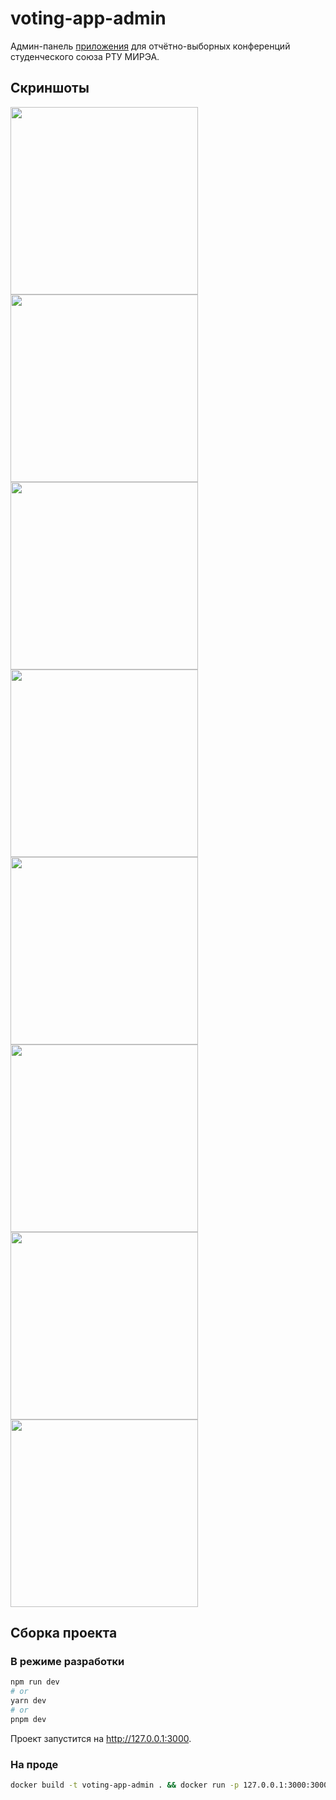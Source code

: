 # voting-app-admin

Админ-панель [приложения](https://github.com/mirea-ninja/face-to-face-voting-app) для отчётно-выборных конференций студенческого союза РТУ МИРЭА.

## Скриншоты

<p float="left">
  <img width="300" src="https://user-images.githubusercontent.com/70258211/224476782-a0d34885-81c7-40d5-85e1-f2c197043acd.png"/>
  <img width="300" src="https://user-images.githubusercontent.com/70258211/224476886-17b50ea0-9cd5-4885-a209-c028b7002915.png"/>
  <img width="300" src="https://user-images.githubusercontent.com/70258211/224476999-59715b76-536b-4352-9ff6-4267f9cf8c1b.png"/>
  <img width="300" src="https://user-images.githubusercontent.com/70258211/224477020-ec04673f-e927-4785-932a-c90e676e9dd7.png"/>
  <img width="300" src="https://user-images.githubusercontent.com/70258211/224477458-e4fcaac6-b50f-4cf3-b1fa-5d0b8ca73049.png"/>
  <img width="300" src="https://user-images.githubusercontent.com/70258211/224477549-7b27be83-ef33-4384-9aa4-3351129a8503.png"/>
  <img width="300" src="https://user-images.githubusercontent.com/70258211/224477371-5308b9dd-9231-4480-a62c-1e6edf4aeb27.png"/>
  <img width="300" src="https://user-images.githubusercontent.com/70258211/224478024-0602e20d-6fff-4518-86b7-8dd0758a7dd3.png">
</p>

## Сборка проекта

### В режиме разработки

```bash
npm run dev
# or
yarn dev
# or
pnpm dev
```

Проект запустится на http://127.0.0.1:3000.

### На проде

```bash
docker build -t voting-app-admin . && docker run -p 127.0.0.1:3000:3000 voting-app-admin
```
